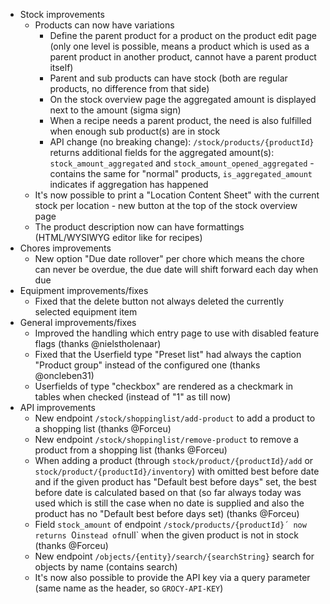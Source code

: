 - Stock improvements
  - Products can now have variations
    - Define the parent product for a product on the product edit page (only one level is possible, means a product which is used as a parent product in another product, cannot have a parent product itself)
    - Parent and sub products can have stock (both are regular products, no difference from that side)
    - On the stock overview page the aggregated amount is displayed next to the amount (sigma sign)
    - When a recipe needs a parent product, the need is also fulfilled when enough sub product(s) are in stock
    - API change (no breaking change): `​/stock​/products​/{productId}` returns additional fields for the aggregated amount(s): `stock_amount_aggregated` and `stock_amount_opened_aggregated` - contains the same for "normal" products, `is_aggregated_amount` indicates if aggregation has happened
  - It's now possible to print a "Location Content Sheet" with the current stock per location - new button at the top of the stock overview page
  - The product description now can have formattings (HTML/WYSIWYG editor like for recipes)
- Chores improvements
  - New option "Due date rollover" per chore which means the chore can never be overdue, the due date will shift forward each day when due
- Equipment improvements/fixes
  - Fixed that the delete button not always deleted the currently selected equipment item
- General improvements/fixes
  - Improved the handling which entry page to use with disabled feature flags (thanks @nielstholenaar)
  - Fixed that the Userfield type "Preset list" had always the caption "Product group" instead of the configured one (thanks @oncleben31)
  - Userfields of type "checkbox" are rendered as a checkmark in tables when checked (instead of "1" as till now)
- API improvements
    - New endpoint `/stock/shoppinglist/add-product` to add a product to a shopping list (thanks @Forceu)
  - New endpoint `/stock/shoppinglist/remove-product` to remove a product from a shopping list (thanks @Forceu)
  - When adding a product (through `stock/product/{productId}/add` or `stock/product/{productId}/inventory`) with omitted best before date and if the given product has "Default best before days" set, the best before date is calculated based on that (so far always today was used which is still the case when no date is supplied and also the product has no "Default best before days set) (thanks @Forceu)
  - Field `stock_amount` of endpoint `/stock/products/{productId}´ now returns `0` instead of `null` when the given product is not in stock (thanks @Forceu)
  - New endpoint `/objects/{entity}/search/{searchString}` search for objects by name (contains search)
  - It's now also possible to provide the API key via a query parameter (same name as the header, so `GROCY-API-KEY`)
